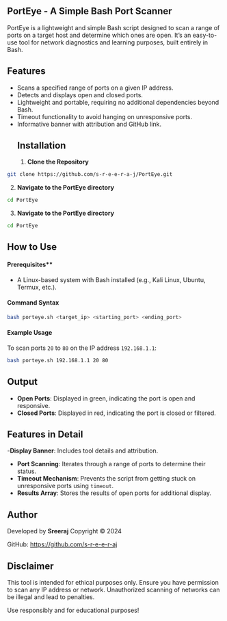 ## PortEye - A Simple Bash Port Scanner
PortEye is a lightweight and simple Bash script designed to scan a range of ports on a target host and determine which ones are open. It’s an easy-to-use tool for network diagnostics and learning purposes, built entirely in Bash.

## Features
- Scans a specified range of ports on a given IP address.
- Detects and displays open and closed ports.
- Lightweight and portable, requiring no additional dependencies beyond Bash.
- Timeout functionality to avoid hanging on unresponsive ports.
- Informative banner with attribution and GitHub link.
  ## Installation
  1. **Clone the Repository**
```bash
git clone https://github.com/s-r-e-e-r-a-j/PortEye.git
```
  2. **Navigate to the PortEye directory**
 ```bash
 cd PortEye
 ```
  3. **Navigate to the PortEye directory**
 ```bash
 cd PortEye
 ```
## How to Use
#### Prerequisites**
- A Linux-based system with Bash installed (e.g., Kali Linux, Ubuntu, Termux, etc.).
#### Command Syntax
``` bash
bash porteye.sh <target_ip> <starting_port> <ending_port>
```
#### Example Usage
To scan ports `20` to `80` on the IP address `192.168.1.1`:

```bash
bash porteye.sh 192.168.1.1 20 80
```
## Output
- **Open Ports**: Displayed in green, indicating the port is open and responsive.
- **Closed Ports**: Displayed in red, indicating the port is closed or filtered.
## Features in Detail
-**Display Banner**: Includes tool details and attribution.
- **Port Scanning**: Iterates through a range of ports to determine their status.
- **Timeout Mechanism**: Prevents the script from getting stuck on unresponsive ports using `timeout`.
- **Results Array**: Stores the results of open ports for additional display.
## Author
Developed by **Sreeraj**
Copyright © 2024

GitHub: https://github.com/s-r-e-e-r-aj

## Disclaimer
This tool is intended for ethical purposes only. Ensure you have permission to scan any IP address or network. Unauthorized scanning of networks can be illegal and lead to penalties.

Use responsibly and for educational purposes!

